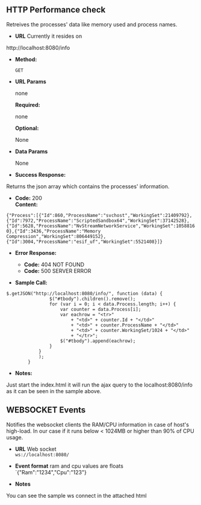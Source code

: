 **HTTP Performance check**
----
  Retreives the processes' data like memory used and process names.

* **URL**
 Currently it resides on 
  
http://localhost:8080/info

* **Method:**
   
  `GET` 
  
*  **URL Params**

   none

   **Required:**
 
   none

   **Optional:**
 
    None

* **Data Params**

    None

* **Success Response:**

Returns the json array which contains the processes' information.

  
  * **Code:** 200 <br />
    **Content:** 

`{"Process":[{"Id":860,"ProcessName":"svchost","WorkingSet":21409792},{"Id":7972,"ProcessName":"ScriptedSandbox64","WorkingSet":37142528},{"Id":5628,"ProcessName":"NvStreamNetworkService","WorkingSet":10588160},{"Id":3436,"ProcessName":"Memory Compression","WorkingSet":806449152},{"Id":3004,"ProcessName":"esif_uf","WorkingSet":5521408}]}`


* **Error Response:**

  * **Code:** 404 NOT FOUND <br />
  * **Code:** 500 SERVER ERROR <br />
    

* **Sample Call:**

```
$.getJSON("http://localhost:8080/info/", function (data) {
                $("#tbody").children().remove();
                for (var i = 0; i < data.Process.length; i++) {
                    var counter = data.Process[i];
                    var eachrow = "<tr>"
                        + "<td>" + counter.Id + "</td>"
                        + "<td>" + counter.ProcessName + "</td>"
                        + "<td>" + counter.WorkingSet/1024 + "</td>"
                        + "</tr>";
                    $("#tbody").append(eachrow);
                }
            }
            );
        }
``` 


* **Notes:**

Just start the index.html it will run the ajax query to the localhost:8080/info as it can be seen in the sample above.


  
**WEBSOCKET Events**
----
  Notifies the websocket clients the RAM/CPU information in case of host's high-load. In our case if it runs below < 1024MB or higher than 90% of CPU usage.

* **URL**
  Web socket  
  `ws://localhost:8080/`
* **Event format**
ram and cpu values are floats
`{"Ram":"1234","Cpu":"123"}

* **Notes**

You can see the sample ws connect in the attached html  


